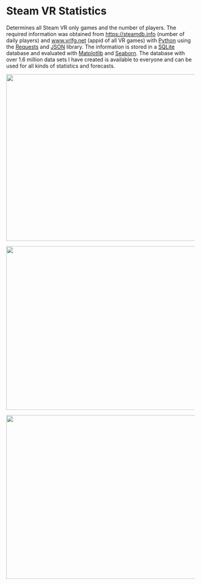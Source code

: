 # Steam VR Statistics
Determines all Steam VR only games and the number of players. The required information was obtained from https://steamdb.info (number of daily players) and www.vrlfg.net (appid of all VR games) with [Python](https://www.python.org/ "Python") using the [Requests](https://requests.readthedocs.io/en/master/# "Requests") and [JSON](https://docs.python.org/3/library/json.html "JSON") library. The information is stored in a [SQLite](https://www.sqlite.org/index.html "SQLite") database and evaluated with [Matplotlib](https://matplotlib.org/3.1.1/index.html# "Matplotlib") and [Seaborn](https://seaborn.pydata.org/# "Seaborn"). The database with over 1.6 million data sets I have created is available to everyone and can be used for all kinds of statistics and forecasts.
<p align="left">
  <img width="828" height="445" src="https://github.com/Bamux/Steam_VR_Statistics/blob/master/images/vrgames_top10_2020.png">
</p>
<p align="center">
  <img width="754" height="437" src="https://github.com/Bamux/Steam_VR_Statistics/blob/master/images/vrgames_avg_peak_over_time.png">
</p>
<p align="center">
  <img width="754" height="437" src="https://github.com/Bamux/Steam_VR_Statistics/blob/master/images/BeatSaber_Pavlov_SuperHot_peak.png">
</p>

